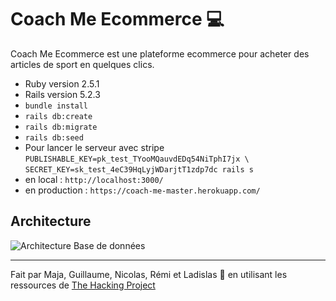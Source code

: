 <h1>Coach Me Ecommerce 💻</h1>

Coach Me Ecommerce est une plateforme ecommerce pour acheter des articles de sport en quelques clics.

* Ruby version 2.5.1
* Rails version 5.2.3
* `bundle install`
* `rails db:create`
* `rails db:migrate`
* `rails db:seed`
* Pour lancer le serveur avec stripe `PUBLISHABLE_KEY=pk_test_TYooMQauvdEDq54NiTphI7jx \`
  `SECRET_KEY=sk_test_4eC39HqLyjWDarjtT1zdp7dc rails s`
* en local : `http://localhost:3000/`
* en production : `https://coach-me-master.herokuapp.com/`

<h2>Architecture</h2>

![Architecture Base de données](app/assets/images/db.png)

--------

Fait par Maja, Guillaume, Nicolas, Rémi et Ladislas 🤙 en utilisant les ressources de [The Hacking Project](https://www.thehackingproject.org)
